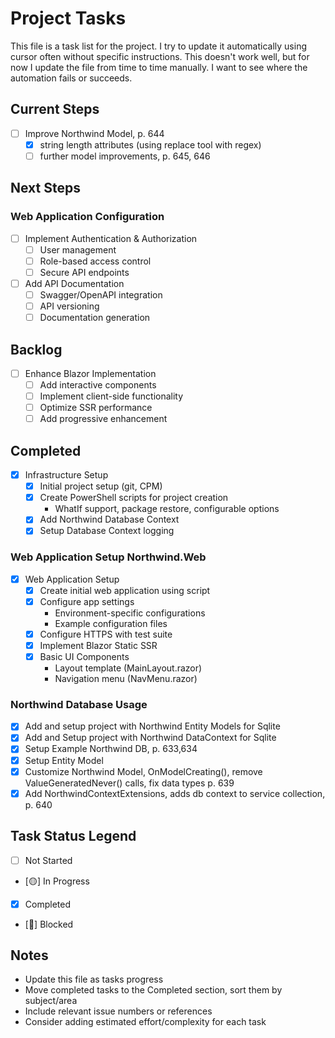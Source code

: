 # Project Tasks

This file is a task list for the project.
I try to update it automatically using cursor often without specific instructions.
This doesn't work well, but for now I update the file from time to time manually.
I want to see where the automation fails or succeeds.

## Current Steps
- [ ] Improve Northwind Model, p. 644
  - [X] string length attributes (using replace tool with regex)
  - [ ] further model improvements, p. 645, 646

## Next Steps

### Web Application Configuration
- [ ] Implement Authentication & Authorization
  - [ ] User management
  - [ ] Role-based access control
  - [ ] Secure API endpoints

- [ ] Add API Documentation
  - [ ] Swagger/OpenAPI integration
  - [ ] API versioning
  - [ ] Documentation generation

## Backlog
- [ ] Enhance Blazor Implementation
  - [ ] Add interactive components
  - [ ] Implement client-side functionality
  - [ ] Optimize SSR performance
  - [ ] Add progressive enhancement

## Completed
- [X] Infrastructure Setup
  - [X] Initial project setup (git, CPM)
  - [X] Create PowerShell scripts for project creation
    - WhatIf support, package restore, configurable options
  - [X] Add Northwind Database Context
  - [X] Setup Database Context logging

### Web Application Setup Northwind.Web
- [X] Web Application Setup
  - [X] Create initial web application using script
  - [X] Configure app settings
    - Environment-specific configurations
    - Example configuration files
  - [X] Configure HTTPS with test suite
  - [X] Implement Blazor Static SSR
  - [X] Basic UI Components
    - Layout template (MainLayout.razor)
    - Navigation menu (NavMenu.razor)

### Northwind Database Usage
- [X] Add and setup project with Northwind Entity Models for Sqlite
- [X] Add and Setup project with Northwind DataContext for Sqlite
- [X] Setup Example Northwind DB, p. 633,634
- [X] Setup Entity Model
- [X] Customize Northwind Model, OnModelCreating(), remove ValueGeneratedNever() calls, fix data types p. 639
- [X] Add NorthwindContextExtensions, adds db context to service collection, p. 640

## Task Status Legend
- [ ] Not Started
- [🟡] In Progress
- [X] Completed
- [🔴] Blocked

## Notes
- Update this file as tasks progress
- Move completed tasks to the Completed section, sort them by subject/area
- Include relevant issue numbers or references
- Consider adding estimated effort/complexity for each task
